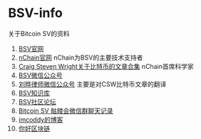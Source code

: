 # BSV-info
关于Bitcoin SV的资料

1. [BSV官网](https://bitcoinsv.io/)
1. [nChain官网](http://nchain.com/) nChain为BSV的主要技术支持者
1. [Craig Steven Wright关于比特币的文章合集](https://medium.com/@craig_10243) nChain首席科学家
1. [BSV微信公众号](https://mp.weixin.qq.com/s/KnaQhZ9FMSL4sPn5ViyaSg)
1. [刘晔律师微信公众号](https://mp.weixin.qq.com/s/5PFj7reFM2yZOLjDuU4N1g) 主要是对CSW比特币文章的翻译
1. [BSV知识库](http://www.1bsv.cn)
1. [BSV社区论坛](https://www.bitsv.club)
1. [Bitcoin SV 骷髅会微信群聊天记录](https://svskull.club)
1. [imcoddy的博客](https://imcoddy.github.io/bitcoin-cash-note/archives/)
1. [你好区块链](https://hiblockchain.io)


